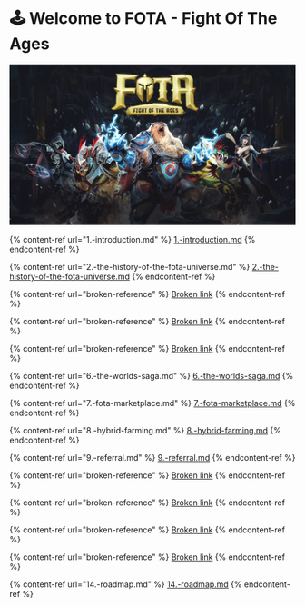 # 🕹 Welcome to FOTA - Fight Of The Ages

![](.gitbook/assets/POSTER.png)

{% content-ref url="1.-introduction.md" %}
[1.-introduction.md](1.-introduction.md)
{% endcontent-ref %}

{% content-ref url="2.-the-history-of-the-fota-universe.md" %}
[2.-the-history-of-the-fota-universe.md](2.-the-history-of-the-fota-universe.md)
{% endcontent-ref %}

{% content-ref url="broken-reference" %}
[Broken link](broken-reference)
{% endcontent-ref %}

{% content-ref url="broken-reference" %}
[Broken link](broken-reference)
{% endcontent-ref %}

{% content-ref url="broken-reference" %}
[Broken link](broken-reference)
{% endcontent-ref %}

{% content-ref url="6.-the-worlds-saga.md" %}
[6.-the-worlds-saga.md](6.-the-worlds-saga.md)
{% endcontent-ref %}

{% content-ref url="7.-fota-marketplace.md" %}
[7.-fota-marketplace.md](7.-fota-marketplace.md)
{% endcontent-ref %}

{% content-ref url="8.-hybrid-farming.md" %}
[8.-hybrid-farming.md](8.-hybrid-farming.md)
{% endcontent-ref %}

{% content-ref url="9.-referral.md" %}
[9.-referral.md](9.-referral.md)
{% endcontent-ref %}

{% content-ref url="broken-reference" %}
[Broken link](broken-reference)
{% endcontent-ref %}

{% content-ref url="broken-reference" %}
[Broken link](broken-reference)
{% endcontent-ref %}

{% content-ref url="broken-reference" %}
[Broken link](broken-reference)
{% endcontent-ref %}

{% content-ref url="broken-reference" %}
[Broken link](broken-reference)
{% endcontent-ref %}

{% content-ref url="14.-roadmap.md" %}
[14.-roadmap.md](14.-roadmap.md)
{% endcontent-ref %}
